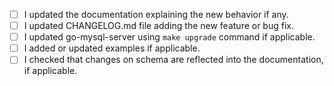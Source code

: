  <!-- Add PR description here -->
 
 - [ ] I updated the documentation explaining the new behavior if any.
 - [ ] I updated CHANGELOG.md file adding the new feature or bug fix.
 - [ ] I updated go-mysql-server using `make upgrade` command if applicable.
 - [ ] I added or updated examples if applicable.
 - [ ] I checked that changes on schema are reflected into the documentation, if applicable.